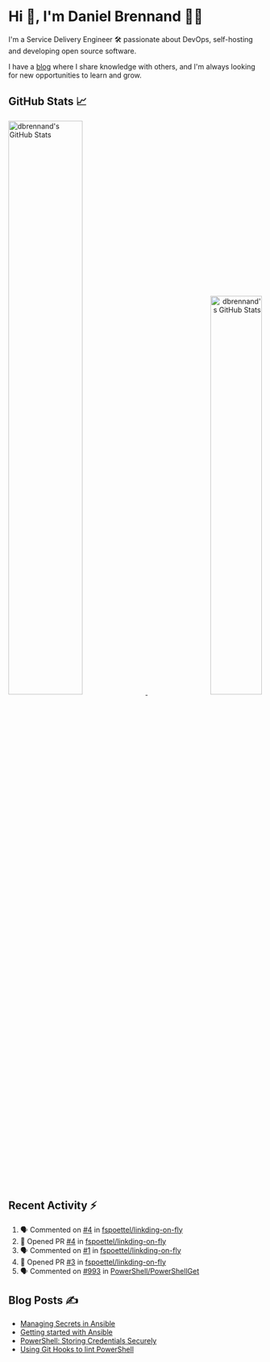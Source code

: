 # Hi 👋, I'm Daniel Brennand 👨‍💻

I'm a Service Delivery Engineer 🛠 passionate about DevOps, self-hosting and developing open source software.

I have a [blog](https://danielbrennand.com/blog/) where I share knowledge with others, and I'm always looking for new opportunities to learn and grow.

## GitHub Stats 📈

<p>
    <a align="left" href="https://github.com/dbrennand/dbrennand">
        <img alt="dbrennand's GitHub Stats"  width="54%" src="https://github-readme-stats-dbrennand.vercel.app/api?username=dbrennand&show_icons=true&count_private=true&hide_border=true&theme=dark">
    </a>
    <a align="right" href="https://github.com/dbrennand/dbrennand">
        <img alt="dbrennand's GitHub Stats"  width="45%" src="https://github-readme-stats-dbrennand.vercel.app/api/top-langs/?username=dbrennand&hide_border=true&layout=compact&theme=dark">
    </a>
</p>

## Recent Activity ⚡

<!--START_SECTION:activity-->
1. 🗣 Commented on [#4](https://github.com/fspoettel/linkding-on-fly/issues/4) in [fspoettel/linkding-on-fly](https://github.com/fspoettel/linkding-on-fly)
2. 💪 Opened PR [#4](https://github.com/fspoettel/linkding-on-fly/pull/4) in [fspoettel/linkding-on-fly](https://github.com/fspoettel/linkding-on-fly)
3. 🗣 Commented on [#1](https://github.com/fspoettel/linkding-on-fly/issues/1) in [fspoettel/linkding-on-fly](https://github.com/fspoettel/linkding-on-fly)
4. 💪 Opened PR [#3](https://github.com/fspoettel/linkding-on-fly/pull/3) in [fspoettel/linkding-on-fly](https://github.com/fspoettel/linkding-on-fly)
5. 🗣 Commented on [#993](https://github.com/PowerShell/PowerShellGet/issues/993) in [PowerShell/PowerShellGet](https://github.com/PowerShell/PowerShellGet)
<!--END_SECTION:activity-->

## Blog Posts ✍

<!-- BLOG-POST-LIST:START -->
- [Managing Secrets in Ansible](https://danielbrennand.com/blog/managing-secrets-in-ansible/)
- [Getting started with Ansible](https://danielbrennand.com/blog/getting-started-ansible/)
- [PowerShell: Storing Credentials Securely](https://danielbrennand.com/blog/powershell-storing-credentials/)
- [Using Git Hooks to lint PowerShell](https://danielbrennand.com/blog/git-hook-powershell/)
<!-- BLOG-POST-LIST:END -->
